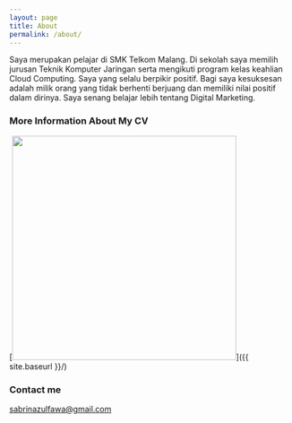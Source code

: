 ```yaml
---
layout: page
title: About
permalink: /about/
---
```

Saya merupakan pelajar di SMK Telkom Malang. Di sekolah saya memilih jurusan Teknik Komputer Jaringan serta mengikuti program kelas keahlian Cloud Computing. Saya yang selalu berpikir positif. Bagi saya kesuksesan adalah milik orang yang tidak berhenti berjuang dan memiliki nilai positif dalam dirinya. Saya senang belajar lebih tentang Digital Marketing.

### More Information About My CV

[<img src="{{ site.baseurl }}/images/config.png" style="length: 400; width: 400px;"/>]({{ site.baseurl }}/)

### Contact me

[sabrinazulfawa@gmail.com](sabrinazulfawa@gmail.com)
